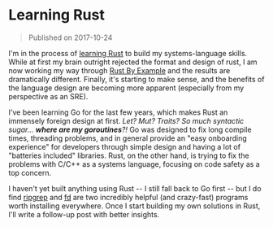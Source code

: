 # Learning Rust

>Published on 2017-10-24

I'm in the process of [learning Rust][1] to build my systems-language skills.
While at first my brain outright rejected the format and design of rust, I am
now working my way through [Rust By Example][2] and the results are dramatically
different. Finally, it's starting to make sense, and the benefits of the
language design are becoming more apparent (especially from my perspective as an
SRE).

I've been learning Go for the last few years, which makes Rust an immensely
foreign design at first. *Let? Mut? Traits? So much syntactic sugar… **where are
my goroutines**?!* Go was designed to fix long compile times, threading
problems, and in general provide an "easy onboarding experience" for developers
through simple design and having a lot of "batteries included" libraries. Rust,
on the other hand, is trying to fix the problems with C/C++ as a systems
language, focusing on code safety as a top concern.

I haven't yet built anything using Rust -- I still fall back to Go first -- but
I do find [ripgrep][3] and [fd][4] are two incredibly helpful (and crazy-fast)
programs worth installing everywhere. Once I start building my own solutions in
Rust, I'll write a follow-up post with better insights.

[1]:https://www.rust-lang.org/
[2]:https://rustbyexample.com/
[3]:https://github.com/BurntSushi/ripgrep
[4]:https://github.com/sharkdp/fd
